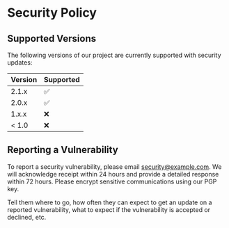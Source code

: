 # Security Policy

## Supported Versions

The following versions of our project are currently supported with security updates:

| Version | Supported          |
| ------- | ------------------ |
| 2.1.x   | :white_check_mark: |
| 2.0.x   | :white_check_mark: |
| 1.x.x   | :x:                |
| < 1.0   | :x:                |

## Reporting a Vulnerability

To report a security vulnerability, please email security@example.com. We will acknowledge receipt within 24 hours and provide a detailed response within 72 hours. Please encrypt sensitive communications using our PGP key.

Tell them where to go, how often they can expect to get an update on a
reported vulnerability, what to expect if the vulnerability is accepted or
declined, etc.
